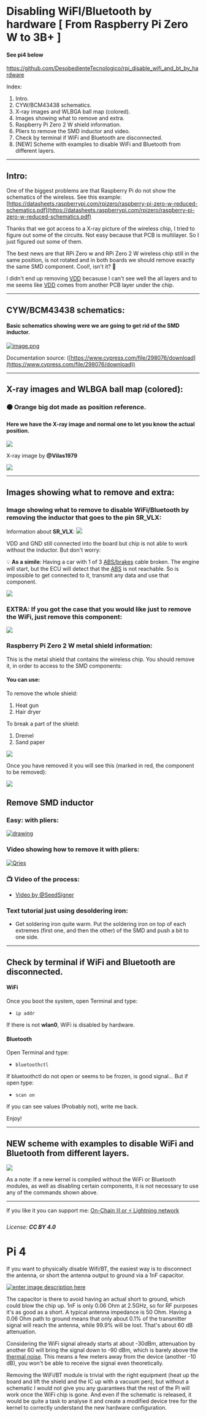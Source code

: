 # Disabling WiFI/Bluetooth by hardware [ From Raspberry Pi Zero W to 3B+ ]  
#### See pi4 below  
  
https://github.com/DesobedienteTecnologico/rpi_disable_wifi_and_bt_by_hardware  
  
Index:  
  
1.  Intro.  
2.  CYW/BCM43438 schematics.  
3.  X-ray images and WLBGA ball map (colored).  
4.  Images showing what to remove and extra.  
5.  Raspberry Pi Zero 2 W shield information.  
6.  Pliers to remove the SMD inductor and video.  
7.  Check by terminal if WiFi and Bluetooth are disconnected.  
8.  [NEW] Scheme with examples to disable WiFi and Bluetooth from different layers.  
  
----------  
  
## Intro:  
  
One of the biggest problems are that Raspberry Pi do not show the schematics of the wireless. See this example:  [https://datasheets.raspberrypi.com/rpizero/raspberry-pi-zero-w-reduced-schematics.pdf](https://datasheets.raspberrypi.com/rpizero/raspberry-pi-zero-w-reduced-schematics.pdf)  
  
Thanks that we got access to a X-ray picture of the wireless chip, I tried to figure out some of the circuits. Not easy because that PCB is multilayer. So I just figured out some of them.  
  
The best news are that RPi Zero w and RPi Zero 2 W wireless chip still in the same position, is not rotated and in both boards we should remove exactly the same SMD component. Cool!, isn't it? 🙂  
  
I didn't end up removing  [VDD](https://en.wikipedia.org/wiki/IC_power-supply_pin)  becasuse I can't see well the all layers and to me seems like  [VDD](https://en.wikipedia.org/wiki/IC_power-supply_pin)  comes from another PCB layer under the chip.  
  
----------  
  
## CYW/BCM43438 schematics:  
  
#### [](https://github.com/DesobedienteTecnologico/rpi_disable_wifi_and_bt_by_hardware#basic-schematics-showing-were-we-are-going-to-get-rid-of-the-smd-inductor)Basic schematics showing were we are going to get rid of the SMD inductor.  
  
[![image.png](https://github.com/DesobedienteTecnologico/rpi_disable_wifi_and_bt_by_hardware/raw/main/images/1.png)](https://github.com/DesobedienteTecnologico/rpi_disable_wifi_and_bt_by_hardware/blob/main/images/1.png)  
  
Documentation source: ([https://www.cypress.com/file/298076/download](https://www.cypress.com/file/298076/download))  
  
----------  
  
## X-ray images and WLBGA ball map (colored):  
  
### [](https://github.com/DesobedienteTecnologico/rpi_disable_wifi_and_bt_by_hardware#-orange-big-dot-made-as-position-reference)🟠 Orange big dot made as position reference.  
  
#### [](https://github.com/DesobedienteTecnologico/rpi_disable_wifi_and_bt_by_hardware#here-we-have-the-x-ray-image-and-normal-one-to-let-you-know-the-actual-position)Here we have the X-ray image and normal one to let you know the actual position.  
  
[![](https://github.com/DesobedienteTecnologico/rpi_disable_wifi_and_bt_by_hardware/raw/main/images/2.png)](https://github.com/DesobedienteTecnologico/rpi_disable_wifi_and_bt_by_hardware/blob/main/images/2.png)  
  
X-ray image by  **@Vilas1979**  
  
[![](https://github.com/DesobedienteTecnologico/rpi_disable_wifi_and_bt_by_hardware/raw/main/images/3.png)](https://github.com/DesobedienteTecnologico/rpi_disable_wifi_and_bt_by_hardware/blob/main/images/3.png)  
  
----------  
  
## Images showing what to remove and extra:  
  
### [](https://github.com/DesobedienteTecnologico/rpi_disable_wifi_and_bt_by_hardware#image-showing-what-to-remove-to-disable-wifibluetooth-by-removing-the-inductor-that-goes-to-the-pin-sr_vlx)Image showing what to remove to disable WiFi/Bluetooth by removing the inductor that goes to the pin  **SR_VLX**:  
  
Information about  **SR_VLX**:  [![](https://github.com/DesobedienteTecnologico/rpi_disable_wifi_and_bt_by_hardware/raw/main/images/4.png)](https://github.com/DesobedienteTecnologico/rpi_disable_wifi_and_bt_by_hardware/blob/main/images/4.png)  
  
VDD and GND still connected into the board but chip is not able to work without the inductor. But don't worry:  
  
💡  **As a simile**: Having a car with 1 of 3  [ABS/brakes](https://en.wikipedia.org/wiki/Anti-lock_braking_system)  cable broken. The engine will start, but the ECU will detect that the  [ABS](https://en.wikipedia.org/wiki/Anti-lock_braking_system)  is not reachable. So is impossible to get connected to it, transmit any data and use that component.  
  
[![](https://github.com/DesobedienteTecnologico/rpi_disable_wifi_and_bt_by_hardware/raw/main/images/5.png)](https://github.com/DesobedienteTecnologico/rpi_disable_wifi_and_bt_by_hardware/blob/main/images/5.png)  
  
### [](https://github.com/DesobedienteTecnologico/rpi_disable_wifi_and_bt_by_hardware#extra-if-you-got-the-case-that-you-would-like-just-to-remove-the-wifi-just-remove-this-component)EXTRA: If you got the case that you would like just to remove the WiFi, just remove this component:  
  
[![](https://github.com/DesobedienteTecnologico/rpi_disable_wifi_and_bt_by_hardware/raw/main/images/6.png)](https://github.com/DesobedienteTecnologico/rpi_disable_wifi_and_bt_by_hardware/blob/main/images/6.png)  
  
### [](https://github.com/DesobedienteTecnologico/rpi_disable_wifi_and_bt_by_hardware#raspberry-pi-zero-2-w-metal-shield-information)Raspberry Pi Zero 2 W metal shield information:  
  
This is the metal shield that contains the wireless chip. You should remove it, in order to access to the SMD components:  
  
#### [](https://github.com/DesobedienteTecnologico/rpi_disable_wifi_and_bt_by_hardware#you-can-use)You can use:  
  
To remove the whole shield:  
  
1.  Heat gun  
2.  Hair dryer  
  
To break a part of the shield:  
  
1.  Dremel  
2.  Sand paper  
  
[![](https://github.com/DesobedienteTecnologico/rpi_disable_wifi_and_bt_by_hardware/raw/main/images/metalshield.jpg)](https://github.com/DesobedienteTecnologico/rpi_disable_wifi_and_bt_by_hardware/blob/main/images/metalshield.jpg)  
  
Once you have removed it you will see this (marked in red, the component to be removed):  
  
[![](https://github.com/DesobedienteTecnologico/rpi_disable_wifi_and_bt_by_hardware/raw/main/images/rpiz2w.jpg)](https://github.com/DesobedienteTecnologico/rpi_disable_wifi_and_bt_by_hardware/blob/main/images/rpiz2w.jpg)  
  
## Remove SMD inductor  
  
### [](https://github.com/DesobedienteTecnologico/rpi_disable_wifi_and_bt_by_hardware#easy-with-pliers)Easy: with pliers:  
  
[![drawing](https://user-images.githubusercontent.com/52879067/166446926-0cdae21c-49ea-4af2-9c9f-4160f7cba173.png)](https://user-images.githubusercontent.com/52879067/166446926-0cdae21c-49ea-4af2-9c9f-4160f7cba173.png)  
  
### [](https://github.com/DesobedienteTecnologico/rpi_disable_wifi_and_bt_by_hardware#video-showing-how-to-remove-it-with-pliers)Video showing how to remove it with pliers:  
  
[![Qries](https://user-images.githubusercontent.com/52879067/166448285-b4b02f5a-7335-4521-8950-f41f29067419.png)](https://estudiobitcoin.com/wp-content/uploads/2022/03/Is-working-and-is-very-easy-and-simple-with-pliers.-%EF%B8%8F-Just-go-and-cut-in-the-middle.-Here-goes-the-video-made-by-@j4vl.-Thanks-@Seed.mp4)  
  
### [](https://github.com/DesobedienteTecnologico/rpi_disable_wifi_and_bt_by_hardware#-video-of-the-process)📺 Video of the process:  
  
-   [Video by @SeedSigner](https://video.twimg.com/amplify_video/1616914307140165635/vid/750x640/sTZKr1mknSnGfy0g.mp4?tag=16)  
  
### [](https://github.com/DesobedienteTecnologico/rpi_disable_wifi_and_bt_by_hardware#text-tutorial-just-using-desoldering-iron)Text tutorial just using desoldering iron:  
  
-   Get soldering iron quite warm. Put the soldering iron on top of each extremes (first one, and then the other) of the SMD and push a bit to one side.  
  
----------  
  
## Check by terminal if WiFi and Bluetooth are disconnected.  
  
#### [](https://github.com/DesobedienteTecnologico/rpi_disable_wifi_and_bt_by_hardware#wifi)WiFi  
  
Once you boot the system, open Terminal and type:  
  
-   `ip addr`  
  
If there is not  **wlan0**, WiFi is disabled by hardware.  
  
#### [](https://github.com/DesobedienteTecnologico/rpi_disable_wifi_and_bt_by_hardware#bluetooth)Bluetooth  
  
Open Terminal and type:  
  
-   `bluetoothctl`  
  
If bluetoothctl do not open or seems to be frozen, is good signal... But if open type:  
  
-   `scan on`  
  
If you can see values (Probably not), write me back.  
  
Enjoy!  
  
----------  
  
## NEW scheme with examples to disable WiFi and Bluetooth from different layers.  
  
[![](https://github.com/DesobedienteTecnologico/rpi_disable_wifi_and_bt_by_hardware/raw/main/images/schema_en.png)](https://github.com/DesobedienteTecnologico/rpi_disable_wifi_and_bt_by_hardware/blob/main/images/schema_en.png)  
  
As a note: If a new kernel is compiled without the WiFi or Bluetooth modules, as well as disabling certain components, it is not necessary to use any of the commands shown above.  
  
----------  
  
If you like it you can support me:  [On-Chain ⛓️ or ⚡️ Lightning network](http://btcpay.desobedientetecnologico.com/)  
  
###### [](https://github.com/DesobedienteTecnologico/rpi_disable_wifi_and_bt_by_hardware#license-cc-by-40)License:  **CC BY 4.0**  
  
  
# Pi 4  
  
[](https://raspberrypi.stackexchange.com/posts/114605/timeline)  
  
If you want to physically disable Wifi/BT, the easiest way is to disconnect the antenna, or short the antenna output to ground via a 1nF capacitor.  
  
[![enter image description here](https://i.stack.imgur.com/O4m2q.jpg)](https://i.stack.imgur.com/O4m2q.jpg)  
  
The capacitor is there to avoid having an actual short to ground, which could blow the chip up. 1nF is only 0.06 Ohm at 2.5GHz, so for RF purposes it's as good as a short. A typical antenna impedance is 50 Ohm. Having a 0.06 Ohm path to ground means that only about 0.1% of the transmitter signal will reach the antenna, while 99.9% will be lost. That's about 60 dB attenuation.  
  
Considering the WiFi signal already starts at about -30dBm, attenuation by another 60 will bring the signal down to -90 dBm, which is barely above the  [thermal noise](https://en.wikipedia.org/wiki/Johnson%E2%80%93Nyquist_noise). This means a few meters away from the device (another -10 dB), you won't be able to receive the signal even theoretically.  
  
Removing the WiFi/BT module is trivial with the right equipment (heat up the board and lift the shield and the IC up with a vacuum pen), but without a schematic I would not give you any guarantees that the rest of the Pi will work once the WiFi chip is gone. And even if the schematic is released, it would be quite a task to analyse it and create a modified device tree for the kernel to correctly understand the new hardware configuration.